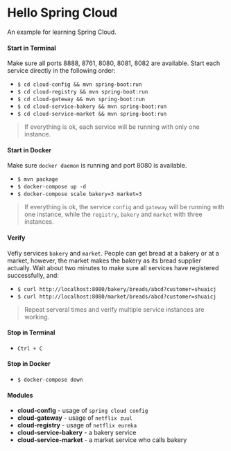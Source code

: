 # Hello Spring Cloud

An example for learning Spring Cloud.

#### Start in Terminal
Make sure all ports 8888, 8761, 8080, 8081, 8082 are available.
Start each service directly in the following order:
- `$ cd cloud-config && mvn spring-boot:run`
- `$ cd cloud-registry && mvn spring-boot:run`
- `$ cd cloud-gateway && mvn spring-boot:run`
- `$ cd cloud-service-bakery && mvn spring-boot:run`
- `$ cd cloud-service-market && mvn spring-boot:run`
> If everything is ok, each service will be running with only one instance.

#### Start in Docker
Make sure `docker daemon` is running and port 8080 is available.
- `$ mvn package`
- `$ docker-compose up -d`
- `$ docker-compose scale bakery=3 market=3`
> If everything is ok, the service `config` and `gateway` will be running with one instance,
while the `registry`, `bakery` and `market` with three instances.

#### Verify
Vefiy services `bakery` and `market`.
People can get bread at a bakery or at a market, however, the market makes the bakery as its bread supplier actually.
Wait about two minutes to make sure all services have registered successfully, and:
- `$ curl http://localhost:8080/bakery/breads/abcd?customer=shuaicj`
- `$ curl http://localhost:8080/market/breads/abcd?customer=shuaicj`
> Repeat serveral times and verify multiple service instances are working.

#### Stop in Terminal
- `Ctrl + C`

#### Stop in Docker
- `$ docker-compose down`

#### Modules
- **cloud-config** - usage of `spring cloud config`
- **cloud-gateway** - usage of `netflix zuul`
- **cloud-registry** - usage of `netflix eureka`
- **cloud-service-bakery** - a bakery service
- **cloud-service-market** - a market service who calls bakery
